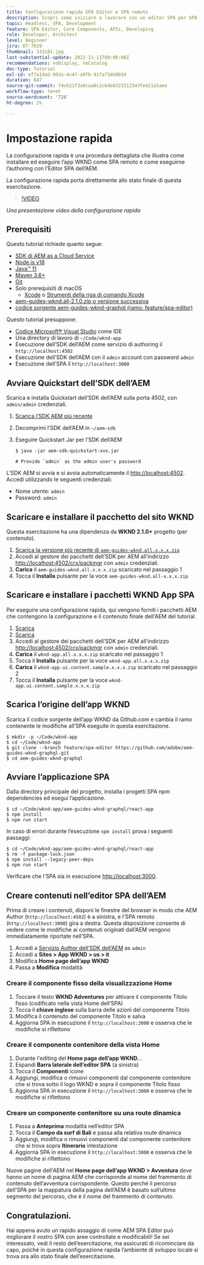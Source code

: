 ```yaml
---
title: Configurazione rapida SPA Editor e SPA remoto
description: Scopri come iniziare a lavorare con un editor SPA per SPA e AEM in 15 minuti.
topic: Headless, SPA, Development
feature: SPA Editor, Core Components, APIs, Developing
role: Developer, Architect
level: Beginner
jira: KT-7629
thumbnail: 333181.jpg
last-substantial-update: 2022-11-11T00:00:00Z
recommendations: noDisplay, noCatalog
doc-type: Tutorial
exl-id: ef7a1dad-993a-4c47-a9fb-91fa73de9b5d
duration: 647
source-git-commit: f4c621f3a9caa8c2c64b8323312343fe421a5aee
workflow-type: tm+mt
source-wordcount: '726'
ht-degree: 2%

---
```


# Impostazione rapida

La configurazione rapida è una procedura dettagliata che illustra come installare ed eseguire l’app WKND come SPA remoto e come eseguirne l’authoring con l’Editor SPA dell’AEM.

La configurazione rapida porta direttamente allo stato finale di questa esercitazione.

>[!VIDEO](https://video.tv.adobe.com/v/333181?quality=12&learn=on)

_Una presentazione video della configurazione rapida_

## Prerequisiti

Questo tutorial richiede quanto segue:

+ [SDK di AEM as a Cloud Service](https://experienceleague.adobe.com/docs/experience-manager-learn/cloud-service/local-development-environment-set-up/aem-runtime.html?lang=en)
+ [Node.js v18](https://nodejs.org/it/)
+ [Java™ 11](https://downloads.experiencecloud.adobe.com/content/software-distribution/en/general.html)
+ [Maven 3.6+](https://maven.apache.org/)
+ [Git](https://git-scm.com/downloads)
+ Solo prerequisiti di macOS
   + [Xcode](https://developer.apple.com/xcode/) o [Strumenti della riga di comando Xcode](https://developer.apple.com/xcode/resources/)
+ [aem-guides-wknd.all-2.1.0.zip o versione successiva](https://github.com/adobe/aem-guides-wknd/releases)
+ [codice sorgente aem-guides-wknd-graphql (ramo: feature/spa-editor)](https://github.com/adobe/aem-guides-wknd-graphql/tree/feature/spa-editor)


Questo tutorial presuppone:

+ [Codice Microsoft® Visual Studio](https://visualstudio.microsoft.com/) come IDE
+ Una directory di lavoro di `~/Code/wknd-app`
+ Esecuzione dell’SDK dell’AEM come servizio di authoring il `http://localhost:4502`
+ Esecuzione dell’SDK dell’AEM con il `admin` account con password `admin`
+ Esecuzione dell’SPA il `http://localhost:3000`

## Avviare Quickstart dell’SDK dell’AEM

Scarica e installa Quickstart dell’SDK dell’AEM sulla porta 4502, con `admin/admin` credenziali.

1. [Scarica l’SDK AEM più recente](https://experience.adobe.com/#/downloads/content/software-distribution/en/aemcloud.html?fulltext=AEM*+SDK*&amp;orderby=%40jcr%3Acontent%2Fjcr%3AlastModified&amp;orderby.sort=desc&amp;layout=list&amp;p.offset=0&amp;p.limit=1)
1. Decomprimi l’SDK dell’AEM in `~/aem-sdk`
1. Eseguire Quickstart Jar per l’SDK dell’AEM

   ```
   $ java -jar aem-sdk-quickstart-xxx.jar
   
   # Provide `admin` as the admin user's password
   ```

L’SDK AEM si avvia e si avvia automaticamente il [http://localhost:4502](Http://localhost:4502). Accedi utilizzando le seguenti credenziali:

+ Nome utente: `admin`
+ Password: `admin`

## Scaricare e installare il pacchetto del sito WKND

Questa esercitazione ha una dipendenza da __WKND 2.1.0+__ progetto (per contenuto).

1. [Scarica la versione più recente di `aem-guides-wknd.all.x.x.x.zip`](https://github.com/adobe/aem-guides-wknd/releases)
1. Accedi al gestore dei pacchetti dell’SDK per AEM all’indirizzo [http://localhost:4502/crx/packmgr](http://localhost:4502/crx/packmgr) con `admin` credenziali.
1. __Carica__ il `aem-guides-wknd.all.x.x.x.zip` scaricato nel passaggio 1
1. Tocca il __Installa__ pulsante per la voce `aem-guides-wknd.all-x.x.x.zip`

## Scaricare e installare i pacchetti WKND App SPA

Per eseguire una configurazione rapida, qui vengono forniti i pacchetti AEM che contengono la configurazione e il contenuto finale dell&#39;AEM del tutorial.

1. [Scarica ](./assets/quick-setup/wknd-app.all-1.0.0-SNAPSHOT.zip)
1. [Scarica ](./assets/quick-setup/wknd-app.ui.content.sample-1.0.1.zip)
1. Accedi al gestore dei pacchetti dell’SDK per AEM all’indirizzo [http://localhost:4502/crx/packmgr](http://localhost:4502/crx/packmgr) con `admin` credenziali.
1. __Carica__ il `wknd-app.all.x.x.x.zip` scaricato nel passaggio 1
1. Tocca il __Installa__ pulsante per la voce `wknd-app.all.x.x.x.zip`
1. __Carica__ il `wknd-app.ui.content.sample.x.x.x.zip` scaricato nel passaggio 2
1. Tocca il __Installa__ pulsante per la voce `wknd-app.ui.content.sample.x.x.x.zip`

## Scarica l’origine dell’app WKND

Scarica il codice sorgente dell’app WKND da Github.com e cambia il ramo contenente le modifiche all’SPA eseguite in questa esercitazione.

```
$ mkdir -p ~/Code/wknd-app
$ cd ~/Code/wknd-app
$ git clone --branch feature/spa-editor https://github.com/adobe/aem-guides-wknd-graphql.git
$ cd aem-guides-wknd-graphql
```

## Avviare l’applicazione SPA

Dalla directory principale del progetto, installa i progetti SPA npm dependencies ed esegui l’applicazione.

```
$ cd ~/Code/wknd-app/aem-guides-wknd-graphql/react-app
$ npm install
$ npm run start
```

In caso di errori durante l’esecuzione `npm install` prova i seguenti passaggi:

```
$ cd ~/Code/wknd-app/aem-guides-wknd-graphql/react-app
$ rm -f package-lock.json
$ npm install --legacy-peer-deps
$ npm run start
```

Verificare che l&#39;SPA sia in esecuzione [http://localhost:3000](http://localhost:3000).

## Creare contenuti nell’editor SPA dell’AEM

Prima di creare i contenuti, disponi le finestre del browser in modo che AEM Author (`http://localhost:4502`) è a sinistra, e l&#39;SPA remoto (`http://localhost:3000`) gira a destra. Questa disposizione consente di vedere come le modifiche ai contenuti originati dall’AEM vengono immediatamente riportate nell’SPA.

1. Accedi a [Servizio Author dell’SDK dell’AEM](Http://localhost:4502) as `admin`
1. Accedi a __Sites > App WKND > us > it__
1. Modifica __Home page dell’app WKND__
1. Passa a __Modifica__ modalità

### Creare il componente fisso della visualizzazione Home

1. Toccare il testo __WKND Adventures__ per attivare il componente Titolo fisso (codificato nella vista Home dell’SPA)
1. Tocca il __chiave inglese__ sulla barra delle azioni del componente Titolo
1. Modifica il contenuto del componente Titolo e salva
1. Aggiorna SPA in esecuzione il `http://localhost:3000` e osserva che le modifiche si riflettono

### Creare il componente contenitore della vista Home

1. Durante l&#39;editing del __Home page dell’app WKND__...
1. Espandi __Barra laterale dell’editor SPA__ (a sinistra)
1. Tocca il __Componenti__ icone
1. Aggiungi, modifica o rimuovi componenti dal componente contenitore che si trova sotto il logo WKND e sopra il componente Titolo fisso
1. Aggiorna SPA in esecuzione il `http://localhost:3000` e osserva che le modifiche si riflettono

### Creare un componente contenitore su una route dinamica

1. Passa a __Anteprima__ modalità nell’editor SPA
1. Tocca il __Campo da surf di Bali__ e passa alla relativa route dinamica
1. Aggiungi, modifica o rimuovi componenti dal componente contenitore che si trova sopra __Itinerario__ intestazione
1. Aggiorna SPA in esecuzione il `http://localhost:3000` e osserva che le modifiche si riflettono

Nuove pagine dell&#39;AEM nel __Home page dell’app WKND > Avventura__ _deve_ hanno un nome di pagina AEM che corrisponde al nome del frammento di contenuto dell’avventura corrispondente. Questo perché il percorso dell’SPA per la mappatura della pagina dell’AEM è basato sull’ultimo segmento del percorso, che è il nome del frammento di contenuto.

## Congratulazioni.

Hai appena avuto un rapido assaggio di come AEM SPA Editor può migliorare il vostro SPA con aree controllate e modificabili! Se sei interessato, vedi il resto dell’esercitazione, ma assicurati di ricominciare da capo, poiché in questa configurazione rapida l’ambiente di sviluppo locale si trova ora allo stato finale dell’esercitazione.
